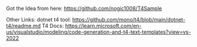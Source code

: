 Got the Idea from here: https://github.com/nogic1008/T4Sample


Other Links:
dotnet t4 tool: https://github.com/mono/t4/blob/main/dotnet-t4/readme.md
T4 Docs: https://learn.microsoft.com/en-us/visualstudio/modeling/code-generation-and-t4-text-templates?view=vs-2022